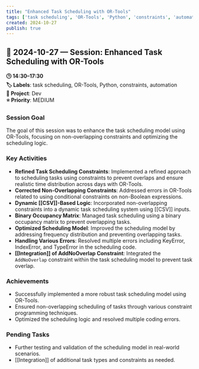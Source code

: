 ```yaml
---
title: "Enhanced Task Scheduling with OR-Tools"
tags: ['task scheduling', 'OR-Tools', 'Python', 'constraints', 'automation']
created: 2024-10-27
publish: true
---
```


## 📅 2024-10-27 — Session: Enhanced Task Scheduling with OR-Tools

**🕒 14:30–17:30**  
**🏷️ Labels**: task scheduling, OR-Tools, Python, constraints, automation  
**📂 Project**: Dev  
**⭐ Priority**: MEDIUM  


### Session Goal
The goal of this session was to enhance the task scheduling model using OR-Tools, focusing on non-overlapping constraints and optimizing the scheduling logic.

### Key Activities
- **Refined Task Scheduling Constraints**: Implemented a refined approach to scheduling tasks using constraints to prevent overlaps and ensure realistic time distribution across days with OR-Tools.
- **Corrected Non-Overlapping Constraints**: Addressed errors in OR-Tools related to using conditional constraints on non-Boolean expressions.
- **Dynamic [[CSV]]-Based Logic**: Incorporated non-overlapping constraints into a dynamic task scheduling system using [[CSV]] inputs.
- **Binary Occupancy Matrix**: Managed task scheduling using a binary occupancy matrix to prevent overlapping tasks.
- **Optimized Scheduling Model**: Improved the scheduling model by addressing frequency distribution and preventing overlapping tasks.
- **Handling Various Errors**: Resolved multiple errors including KeyError, IndexError, and TypeError in the scheduling code.
- **[[Integration]] of AddNoOverlap Constraint**: Integrated the `AddNoOverlap` constraint within the task scheduling model to prevent task overlap.

### Achievements
- Successfully implemented a more robust task scheduling model using OR-Tools.
- Ensured non-overlapping scheduling of tasks through various constraint programming techniques.
- Optimized the scheduling logic and resolved multiple coding errors.

### Pending Tasks
- Further testing and validation of the scheduling model in real-world scenarios.
- [[Integration]] of additional task types and constraints as needed.
